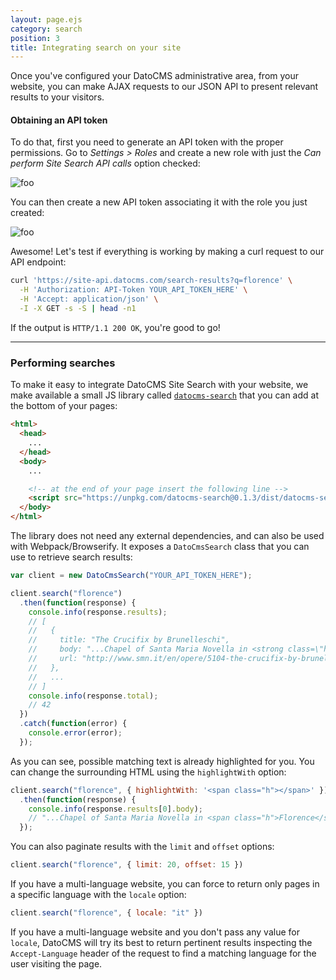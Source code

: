 ```yaml
---
layout: page.ejs
category: search
position: 3
title: Integrating search on your site
---
```


Once you've configured your DatoCMS administrative area, from your website, you can make AJAX requests to our JSON API to present relevant results to your visitors.

#### Obtaining an API token

To do that, first you need to generate an API token with the proper permissions. Go to *Settings > Roles* and create a new role with just the *Can perform Site Search API calls* option checked:

![foo](/images/search/role.png)
 
You can then create a new API token associating it with the role you just created:

![foo](/images/search/token.png)

Awesome! Let's test if everything is working by making a curl request to our API endpoint:

```bash
curl 'https://site-api.datocms.com/search-results?q=florence' \
  -H 'Authorization: API-Token YOUR_API_TOKEN_HERE' \
  -H 'Accept: application/json' \
  -I -X GET -s -S | head -n1
```

If the output is `HTTP/1.1 200 OK`, you're good to go!

---

### Performing searches

To make it easy to integrate DatoCMS Site Search with your website, we make available a small JS library called [`datocms-search`](https://github.com/datocms/datocms-search) that you can add at the bottom of your pages:

```html
<html>
  <head>
    ...
  </head>
  <body>
    ...

    <!-- at the end of your page insert the following line -->
    <script src="https://unpkg.com/datocms-search@0.1.3/dist/datocms-search.base.js"></script>
  </body>
</html>
```

The library does not need any external dependencies, and can also be used with Webpack/Browserify. It exposes a `DatoCmsSearch` class that you can use to retrieve search results:

```js
var client = new DatoCmsSearch("YOUR_API_TOKEN_HERE");

client.search("florence")
  .then(function(response) {
    console.info(response.results);
    // [
    //   {
    //     title: "The Crucifix by Brunelleschi",
    //     body: "...Chapel of Santa Maria Novella in <strong class=\"highlight\">Florence</strong>, dated to about 1410-1415. The Crucifix by Brunelleschi B..."
    //     url: "http://www.smn.it/en/opere/5104-the-crucifix-by-brunelleschi/",
    //   },
    //   ...
    // ]
    console.info(response.total);
    // 42
  })
  .catch(function(error) {
    console.error(error);
  });
```

As you can see, possible matching text is already highlighted for you. You can change the surrounding HTML using the `highlightWith` option:

```js
client.search("florence", { highlightWith: '<span class="h"></span>' })
  .then(function(response) {
    console.info(response.results[0].body);
    // "...Chapel of Santa Maria Novella in <span class="h">Florence</span>, dated to about 1410-1415. The Crucifix by Brunelleschi B..."
  });
```

You can also paginate results with the `limit` and `offset` options:

```js
client.search("florence", { limit: 20, offset: 15 })
```

If you have a multi-language website, you can force to return only pages in a specific language with the `locale` option:

```js
client.search("florence", { locale: "it" })
```

If you have a multi-language website and you don't pass any value for `locale`, DatoCMS will try its best to return pertinent results inspecting the `Accept-Language` header of the request to find a matching language for the user visiting the page.
